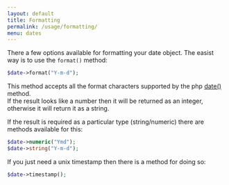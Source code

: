 ```yaml
---
layout: default
title: Formatting
permalink: /usage/formatting/
menu: dates
---
```


There a few options available for formatting your date object. The easist way is to use the `format()` method:

~~~php
$date->format("Y-m-d");
~~~

This method accepts all the format characters supported by the php [date()](http://php.net/manual/en/function.date.php) method.  
If the result looks like a number then it will be returned as an integer, otherwise it will return it as a string.


If the result is required as a particular type (string/numeric) there are methods available for this:

~~~php
$date->numeric("Ymd");
$date->string("Y-m-d");
~~~

If you just need a unix timestamp then there is a method for doing so:

~~~php
$date->timestamp();
~~~
